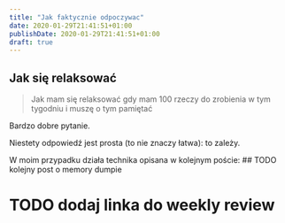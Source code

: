 ```yaml
---
title: "Jak faktycznie odpoczywac"
date: 2020-01-29T21:41:51+01:00
publishDate: 2020-01-29T21:41:51+01:00
draft: true
---
```


## Jak się relaksować 

> Jak mam się relaksować gdy mam 100 rzeczy do zrobienia w tym tygodniu i muszę o tym pamiętać

Bardzo dobre pytanie. 

Niestety odpowiedź jest prosta (to nie znaczy łatwa): to zależy.

W moim przypadku działa technika opisana w kolejnym poście: ## TODO kolejny post o memory dumpie

# TODO dodaj linka do weekly review

